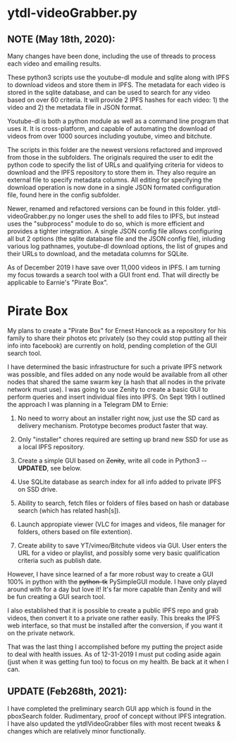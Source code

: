 # ytdl-videoGrabber.py
## NOTE (May 18th, 2020): 
Many changes have been done, including the use of threads to process each video and emailing results. 

These python3 scripts use the youtube-dl module and sqlite along with IPFS to download videos and store them in IPFS. The metadata for each video is stored in the sqlite database, and can be used to search for any video based on over 60 criteria. It will provide 2 IPFS hashes for each video: 1) the video and 2) the metadata file in JSON format.

Youtube-dl is both a python module as well as a command line program that uses it. It is cross-platform, and capable of automating the download of videos from over 1000 sources including youtube, vimeo and bitchute.

The scripts in this folder are the newest versions refactored and improved from those in the subfolders. The originals  required the user to edit the python code to specify the list of URLs and qualifying criteria for videos to download and the IPFS repository to store them in. They also require an external file to specify metadata columns. All editing for specifying the download operation is now done in a single JSON formated configuration file, found here in the config subfolder.

Newer, renamed and refactored versions can be found in this folder. ytdl-videoGrabber.py no longer uses the shell to add files to IPFS, but instead uses the "subprocess" module to do so, which is more efficient and provides a tighter integration. A single JSON config file allows configuring all but 2 options (the sqlite database file and the JSON config file), inluding various log pathnames, youtube-dl download options, the list of grupes and their URLs to download, and the metadata columns for SQLite.

As of December 2019 I have save over 11,000 videos in IPFS. I am turning my focus towards a search tool with a GUI front end. That will directly be applicable to Earnie's "Pirate Box". 

# Pirate Box
My plans to create a "Pirate Box" for Ernest Hancock as a repository for his family to share their photos etc privately (so they could stop putting all their info into facebook) are currently on hold, pending completion of the GUI search tool. 

I have determined the basic infrastructure for such a private IPFS network was possible, and files added on any node would be available from all other nodes that shared the same swarm key (a hash that all nodes in the private network must use). I was going to use Zenity to create a basic GUI to perform queries and insert individual files into IPFS. On Sept 19th I outlined the approach I was planning in a Telegram DM to Ernie:

1) No need to worry about an installer right now, just use the SD card as delivery mechanism. Prototype becomes product faster that way.

2) Only "installer" chores required are setting up brand new SSD for use as a local IPFS repository.

3) Create a simple GUI based on ~~Zenity~~, write all code in Python3 -- **UPDATED**, see below.

4) Use SQLite database as search index for all info added to private IPFS on SSD drive.

5) Ability to search, fetch files or folders of files based on hash or database search (which has related hash[s]).

6) Launch appropiate viewer (VLC for images and videos, file manager for folders, others based on file extention).

7) Create ability to save YT/vimeo/Bitchute videos via GUI. User enters the URL for a video or playlist, and possibly some very basic qualification criteria such as publish date.

However, I have since learned of a far more robust way to create a GUI 100% in python with the ~~python-tk~~ PySimpleGUI module. I have only played around with for a day but love it! It's far more capable than Zenity and will be fun creating a GUI search tool. 

I also established that it is possible to create a public IPFS repo and grab videos, then convert it to a private one rather easily. This breaks the IPFS web interface, so that must be installed after the conversion, if you want it on the private network.

That was the last thing I accomplished before my putting the project aside to deal with health issues. As of 12-31-2019 I must put coding aside again (just when it was getting fun too) to focus on my health. Be back at it when I can.

## UPDATE (Feb268th, 2021):
I have completed the preliminary search GUI app which is found in the pboxSearch folder. Rudimentary, proof of concept without IPFS integration.
I have also updated the ytdlVideoGrabber files with most recent tweaks & changes which are relatively minor functionally.
